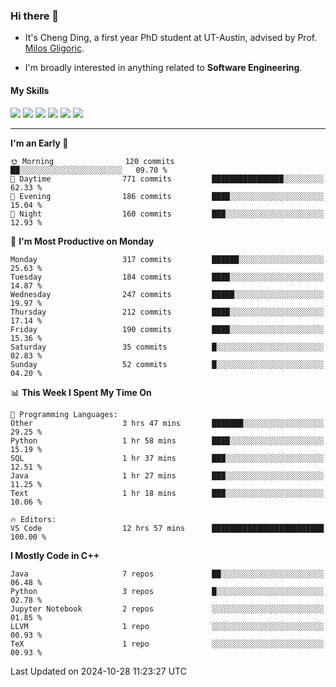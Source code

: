 ### Hi there 👋

* It's Cheng Ding, a first year PhD student at UT-Austin, advised by Prof. [Milos Gligoric](https://users.ece.utexas.edu/~gligoric/).

* I'm broadly interested in anything related to **Software Engineering**.

#### My Skills

![](https://img.shields.io/badge/C++-65318e?logo=cplusplus&logoColor=fff)
![](https://img.shields.io/badge/Python-3e74a2?logo=python&logoColor=fff)
![](https://img.shields.io/badge/C-5654a2?logo=c&logoColor=fff)
![](https://img.shields.io/badge/Go-00aaff?logo=go&logoColor=fff)
![](https://img.shields.io/badge/Docker-0088ff?logo=docker&logoColor=fff)
![](https://img.shields.io/badge/Apache-D22128?logo=apache&logoColor=fff)

---
<!--START_SECTION:waka-->
**I'm an Early 🐤** 

```text
🌞 Morning                120 commits         ██░░░░░░░░░░░░░░░░░░░░░░░   09.70 % 
🌆 Daytime                771 commits         ████████████████░░░░░░░░░   62.33 % 
🌃 Evening                186 commits         ████░░░░░░░░░░░░░░░░░░░░░   15.04 % 
🌙 Night                  160 commits         ███░░░░░░░░░░░░░░░░░░░░░░   12.93 % 
```
📅 **I'm Most Productive on Monday** 

```text
Monday                   317 commits         ██████░░░░░░░░░░░░░░░░░░░   25.63 % 
Tuesday                  184 commits         ████░░░░░░░░░░░░░░░░░░░░░   14.87 % 
Wednesday                247 commits         █████░░░░░░░░░░░░░░░░░░░░   19.97 % 
Thursday                 212 commits         ████░░░░░░░░░░░░░░░░░░░░░   17.14 % 
Friday                   190 commits         ████░░░░░░░░░░░░░░░░░░░░░   15.36 % 
Saturday                 35 commits          █░░░░░░░░░░░░░░░░░░░░░░░░   02.83 % 
Sunday                   52 commits          █░░░░░░░░░░░░░░░░░░░░░░░░   04.20 % 
```


📊 **This Week I Spent My Time On** 

```text
💬 Programming Languages: 
Other                    3 hrs 47 mins       ███████░░░░░░░░░░░░░░░░░░   29.25 % 
Python                   1 hr 58 mins        ████░░░░░░░░░░░░░░░░░░░░░   15.19 % 
SQL                      1 hr 37 mins        ███░░░░░░░░░░░░░░░░░░░░░░   12.51 % 
Java                     1 hr 27 mins        ███░░░░░░░░░░░░░░░░░░░░░░   11.25 % 
Text                     1 hr 18 mins        ███░░░░░░░░░░░░░░░░░░░░░░   10.06 % 

🔥 Editors: 
VS Code                  12 hrs 57 mins      █████████████████████████   100.00 % 
```

**I Mostly Code in C++** 

```text
Java                     7 repos             ██░░░░░░░░░░░░░░░░░░░░░░░   06.48 % 
Python                   3 repos             █░░░░░░░░░░░░░░░░░░░░░░░░   02.78 % 
Jupyter Notebook         2 repos             ░░░░░░░░░░░░░░░░░░░░░░░░░   01.85 % 
LLVM                     1 repo              ░░░░░░░░░░░░░░░░░░░░░░░░░   00.93 % 
TeX                      1 repo              ░░░░░░░░░░░░░░░░░░░░░░░░░   00.93 % 
```




 Last Updated on 2024-10-28 11:23:27 UTC
<!--END_SECTION:waka-->
